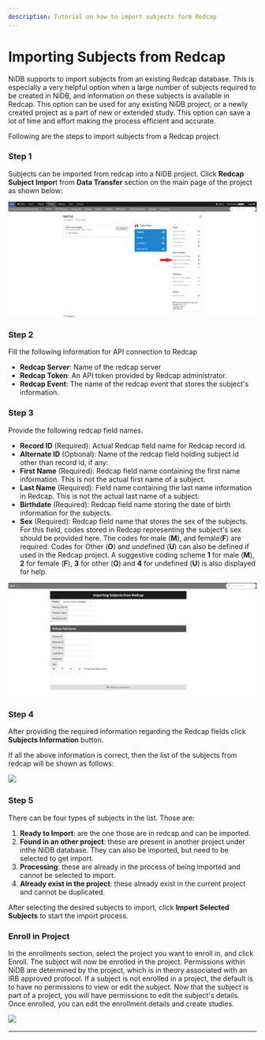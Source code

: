 ```yaml
---
description: Tutorial on how to import subjects form Redcap
---
```


# Importing Subjects from Redcap

NiDB supports to import subjects from an existing Redcap database. This is especially a very helpful option when a large number of subjects required to be created in NiDB, and information on these subjects is available in Redcap. This option can be used for any existing NiDB project, or a newly created project as a part of new or extended study. This option can save a lot of time and effort making the process efficient and accurate.&#x20;

Following are the steps to import subjects from a Redcap project.

### Step 1

Subjects can be imported from redcap into a NiDB project. Click **Redcap Subject Impor**t from **Data Transfer** section on the main page of the project as shown below:

![](<../../.gitbook/assets/image (4) (1).png>)

### Step 2

Fill the following  information for API connection to Redcap

* **Redcap Server**: Name of the redcap server&#x20;
* **Redcap Token**: An API token provided by Redcap administrator.
* **Redcap Event**: The name of the redcap event that stores the subject's information.

### Step 3&#x20;

Provide the following redcap field names.

* **Record ID** (Required): Actual Redcap field name for Redcap record id.
* **Alternate ID** (Optional): Name of the redcap field holding subject id other than record id, if any:
* **First Name** (Required): Redcap field name containing the first name information. This is not the actual first name of a subject.
* **Last Name** (Required):  Field name containing the last name information in Redcap. This is not the actual last name of a subject.
* **Birthdate** (Required): Redcap field name storing the date of birth information for the subjects.
* **Sex** (Required): Redcap field name that stores the sex of the subjects. For this field, codes stored in Redcap representing the subject's sex should be provided here. The codes for male (**M**), and female(**F**) are required. Codes for Other (**O**) and undefined (**U**) can also be defined if used in the Redcap project. A suggestive coding scheme **1** for male (**M**), **2** for female (**F**), **3** for other (**O**) and **4** for undefined (**U**) is also displayed for help.&#x20;

![](<../../.gitbook/assets/image (3) (4) (1).png>)

### Step 4

After providing the required information regarding the Redcap fields click **Subjects Information** button.

If all the above information is correct, then the list of the subjects from redcap will be shown as follows:

![](https://user-images.githubusercontent.com/24811295/162768620-232c7466-7876-4f95-aad3-eb79dcd9b3ec.png)

### Step 5

There can be four types of subjects in the list. Those are:

1. **Ready to Import**: are the one those are in redcap and can be imported.
2. **Found in an other project**: these are present in another project under inthe NiDB database. They can also be imported, but need to be selected to get import.
3. **Processing**: these are already in the process of being imported and cannot be selected to import.
4. **Already exist in the project**: these already exist in the current project and cannot be duplicated.

After selecting the desired subjects to import, click **Import Selected Subjects** to start the import process.

### Enroll in Project

In the enrollments section, select the project you want to enroll in, and click Enroll. The subject will now be enrolled in the project. Permissions within NiDB are determined by the project, which is in theory associated with an IRB approved protocol. If a subject is not enrolled in a project, the default is to have no permissions to view or edit the subject. Now that the subject is part of a project, you will have permissions to edit the subject's details. Once enrolled, you can edit the enrollment details and create studies.

![](https://user-images.githubusercontent.com/8302215/144307819-ad893e5b-e68d-4f10-a184-a3e37947f7c3.png)

***
